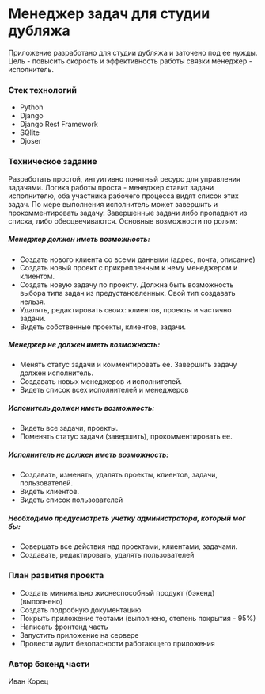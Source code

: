 # Менеджер задач для студии дубляжа

Приложение разработано для студии дубляжа и заточено под ее нужды. Цель - повысить скорость и эффективность работы связки менеджер - исполнитель.
### Стек технологий
- Python
- Django
- Django Rest Framework
- SQlite
- Djoser

### Техническое задание

Разработать простой, интуитивно понятный ресурс для управления задачами. Логика работы проста - менеджер ставит задачи исполнителю, оба участника рабочего процесса видят список этих задач. По мере выполнения исполнитель может завершить и прокомментировать задачу. Завершенные задачи либо пропадают из списка, либо обесцвечиваются.
Основные возможности по ролям:
##### Менеджер должен иметь возможность:
- Создать нового клиента со всеми данными (адрес, почта, описание)
- Создать новый проект с прикрепленным к нему менеджером и клиентом.
- Создать новую задачу по проекту. Должна быть возможность выбора типа задач из предустановленных. Свой тип создавать нельзя.
- Удалять, редактировать своих: клиентов, проекты и частично задачи.
- Видеть собственные проекты, клиентов, задачи.
##### Менеджер не должен иметь возможность:
- Менять статус задачи и комментировать ее. Завершить задачу должен исполнитель.
- Создавать новых менеджеров и исполнителей.
- Видеть список всех исполнителей и менеджеров
##### Испонитель должен иметь возможность:
- Видеть все задачи, проекты.
- Поменять статус задачи (завершить), прокомментировать ее.
##### Исполнитель не должен иметь возможность:
- Создавать, изменять, удалять проекты, клиентов, задачи, пользователей.
- Видеть клиентов.
- Видеть список пользователей
##### Необходимо предусмотреть учетку администратора, который мог бы:
- Совершать все действия над проектами, клиентами, задачами.
- Создавать, редактировать, удалять пользователей

### План развития проекта
- Создать минимально жиснеспособный продукт (бэкенд) (выполнено)
- Создать подробную документацию
- Покрыть приложение тестами (выполнено, степень покрытия - 95%)
- Написать фронтенд часть
- Запустить приложение на сервере
- Провести аудит безопасности работающего приложения

### Автор бэкенд части

Иван Корец
